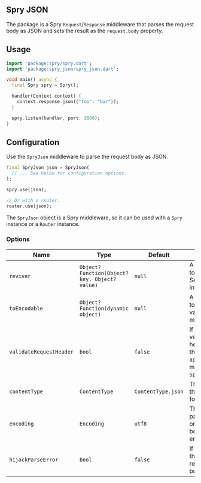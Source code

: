 ## Spry JSON

The package is a Spry `Request`/`Response` middleware that parses the request body as JSON and sets the result as the `request.body` property.

## Usage

```dart
import 'package:spry/spry.dart';
import 'package:spry_json/spry_json.dart';

void main() async {
  final Spry spry = Spry();

  handler(Context context) {
    context.response.json({"foo": "bar"});
  }

  spry.listen(handler, port: 3000);
}

```

## Configuration

Use the `SpryJson` middleware to parse the request body as JSON.

```dart
final SpryJson json = SpryJson(
  // ... See below for configuration options.
);

spry.use(json);

// Or with a router.
router.use(json);
```

The `SpryJson` object is a Spry middleware, so it can be used with a `Spry` instance or a `Router` instance.

### Options

| Name | Type | Default | Description |
| ---- | ---- | ------- | ----------- |
| `reviver` | `Object? Function(Object? key, Object? value)` | `null` | A function that can be used to transform the results. See `JsonCodec` for more information. |
| `toEncodable` | `Object? Function(dynamic object)` | `null` | A function that can be used to encode non-JSON values. See `JsonCodec` for more information. |
| `validateRequestHeader` | `bool` | `false` | If `true`, the middleware will validate the `Content-Type` header of the request. If the header is not `application/json`, the middleware will throw a `SpryJsonValidateException`. |
| `contentType` | `ContentType` | `ContentType.json` | The `ContentType` to set on the response and validate for the request. |
| `encoding` | `Encoding` | `utf8` | The encoding to use when parsing the request body or encoding the response body (If the response encoding is not set). |
| `hijackParseError` | `bool` | `false` | If `true`, no error will be thrown when parsing the request content as json, but null will be returned. |
